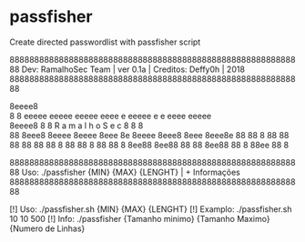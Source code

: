 # passfisher
Create directed passwordlist with passfisher script


888888888888888888888888888888888888888888888888888888888888
 Dev: RamalhoSec Team | ver 0.1a | Creditos: Deffy0h | 2018
888888888888888888888888888888888888888888888888888888888888

8eeee8                                                   
8    8 eeeee eeeee eeeee eeee e  eeeee e   e eeee eeeee  
8eeee8 8   8 R   a m   a l    h  o   S e   c 8    8   8  
88     8eee8 8eeee 8eeee 8eee 8e 8eeee 8eee8 8eee 8eee8e 
88     88  8    88    88 88   88    88 88  8 88   88   8 
88     88  8 8ee88 8ee88 88   88 8ee88 88  8 88ee 88   8 

888888888888888888888888888888888888888888888888888888888888
   Uso: ./passfisher {MIN} {MAX} {LENGHT} | + Informações
888888888888888888888888888888888888888888888888888888888888

[!] Uso: ./passfisher.sh {MIN} {MAX} {LENGHT}
[!] Examplo: ./passfisher.sh 10 10 500
[!] Info: ./passfisher {Tamanho minimo} {Tamanho Maximo} {Numero de Linhas}
